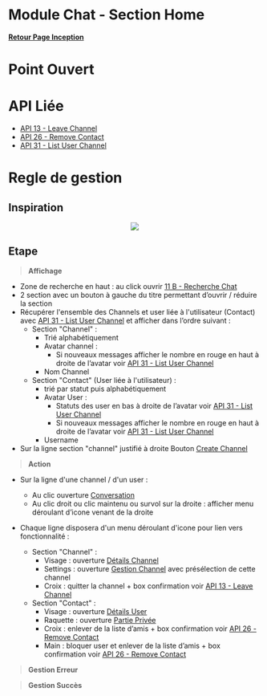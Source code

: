 # Module Chat - Section Home

**[Retour Page Inception](./00_Page_Inception.md)**

# Point Ouvert

# API Liée
- [API 13 - Leave Channel](../API/13_Leave_Channel.md)
- [API 26 - Remove Contact](../API/26_Remove_Contact.md)
- [API 31 - List User Channel](../API/31_List_User_Channel.md)

# Regle de gestion

## Inspiration
<p align="center">
	<img src="./Inspiration/Chat_Home.png" />
</p>

## Etape

> **Affichage**

- Zone de recherche en haut : au click ouvrir [11 B - Recherche Chat](./11B_Recherche_Chat.md)
- 2 section avec un bouton à gauche du titre permettant d’ouvrir / réduire la section
- Récupérer l'ensemble des Channels et user liée à l'utilisateur (Contact) avec [API 31 - List User Channel](../API/31_List_User_Channel.md) et afficher dans l’ordre suivant  :
	- Section "Channel" :
		- Trié alphabétiquement 
		- Avatar channel : 
			- Si nouveaux messages afficher le nombre en rouge en haut à droite de l’avatar voir [API 31 - List User Channel](../API/31_List_User_Channel.md)
		- Nom Channel
	- Section "Contact" (User liée à l'utilisateur) :
		- trié par statut puis alphabétiquement 
		- Avatar User : 
			- Statuts des user en bas à droite de l’avatar voir [API 31 - List User Channel](../API/31_List_User_Channel.md)
			- Si nouveaux messages afficher le nombre en rouge en haut à droite de l’avatar voir [API 31 - List User Channel](../API/31_List_User_Channel.md)
		- Username
- Sur la ligne section "channel" justifié à droite Bouton [Create Channel](./33A_Creation_Channel.md)

> **Action**

- Sur la ligne d'une channel / d'un user :
	- Au clic ouverture [Conversation](./11C_Conversation.md) 
	- Au clic droit ou clic maintenu ou survol sur la droite : afficher menu déroulant d’icone venant de la droite

- Chaque ligne disposera d'un menu déroulant d'icone pour lien vers fonctionnalité : 
	- Section "Channel" :
		- Visage : ouverture [Détails Channel](./11D_Details_Channel.md)
		- Settings : ouverture [Gestion Channel](./33_Gestion_Channel.md) avec présélection de cette channel
		- Croix : quitter la channel + box confirmation voir [API 13 - Leave Channel](../API/13_Leave_Channel.md)
	- Section "Contact" :
		- Visage : ouverture [Détails User](./11E_Details_User.md)
		- Raquette : ouverture [Partie Privée](./24_Partie_Privee.md)
		- Croix : enlever de la liste d’amis + box confirmation voir [API 26 - Remove Contact](../API/26_Remove_Contact.md)
		- Main : bloquer user et enlever de la liste d’amis + box confirmation voir [API 26 - Remove Contact](../API/26_Remove_Contact.md)

> **Gestion Erreur**

> **Gestion Succès**

